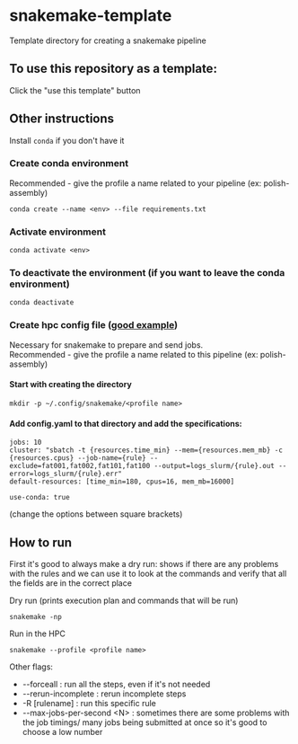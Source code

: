 # snakemake-template
Template directory for creating a snakemake pipeline

## To use this repository as a template:
Click the "use this template" button

## Other instructions
Install `conda` if you don't have it

### Create conda environment

Recommended - give the profile a name related to your pipeline (ex: polish-assembly)

```
conda create --name <env> --file requirements.txt
```

### Activate environment
```
conda activate <env>
```

### To deactivate the environment (if you want to leave the conda environment)
```
conda deactivate
```

### Create hpc config file ([good example](https://www.sichong.site/2020/02/25/snakemake-and-slurm-how-to-manage-workflow-with-resource-constraint-on-hpc/))

Necessary for snakemake to prepare and send jobs.   
Recommended - give the profile a name related to this pipeline (ex: polish-assembly)

#### Start with creating the directory
```
mkdir -p ~/.config/snakemake/<profile name>
```

#### Add config.yaml to that directory and add the specifications:
```
jobs: 10
cluster: "sbatch -t {resources.time_min} --mem={resources.mem_mb} -c {resources.cpus} --job-name={rule} --exclude=fat001,fat002,fat101,fat100 --output=logs_slurm/{rule}.out --error=logs_slurm/{rule}.err"
default-resources: [time_min=180, cpus=16, mem_mb=16000]

use-conda: true
```
(change the options between square brackets)

## How to run

First it's good to always make a dry run: shows if there are any problems with the rules and we can use it to look at the commands and verify that all the fields are in the correct place

Dry run (prints execution plan and commands that will be run)
```
snakemake -np 
```
Run in the HPC 
```
snakemake --profile <profile name>
```

Other flags:
- --forceall : run all the steps, even if it's not needed
- --rerun-incomplete : rerun incomplete steps
- -R [rulename] : run this specific rule
- --max-jobs-per-second \<N> : sometimes there are some problems with the job timings/ many jobs being submitted at once so it's good to choose a low number

